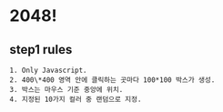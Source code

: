 # 2048!

## step1 rules

    1. Only Javascript.
    2. 400\*400 영역 안에 클릭하는 곳마다 100*100 박스가 생성.
    3. 박스는 마우스 기준 중앙에 위치.
    4. 지정된 10가지 컬러 중 랜덤으로 지정. 
